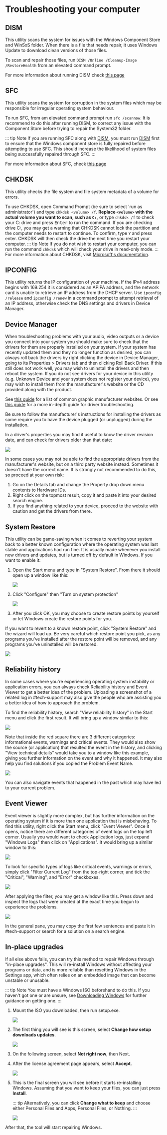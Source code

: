 # Troubleshooting your computer

## DISM

This utility scans the system for issues with the Windows Component Store and WinSxS folder. When there is a file that needs repair, it uses Windows Update to download clean versions of those files.

To scan and repair those files, run `DISM /Online /Cleanup-Image /RestoreHealth` from an elevated command prompt.

For more information about running DISM check [this page](https://support.microsoft.com/en-us/help/947821/fix-windows-update-errors-by-using-the-dism-or-system-update-readiness)

## SFC

This utility scans the system for corruption in the system files which may be responsible for irregular operating system behaviour.

To run SFC, from am elevated command prompt run `sfc /scannow`. It is recommend to do this after running DISM, to correct any issue with the Component Store before trying to repair the System32 folder.

::: tip Note
If you are running SFC along with [DISM](#dism), you must run [DISM](#dism) first to ensure that the Windows component store is fully repaired before attempting to use SFC. This should increase the likelihood of system files being successfully repaired through SFC.
:::

For more information about SFC, check [this page](https://support.microsoft.com/en-us/help/929833/use-the-system-file-checker-tool-to-repair-missing-or-corrupted-system)

## CHKDSK

This utility checks the file system and file system metadata of a volume for errors.

To use CHKDSK, open Command Prompt (be sure to select 'run as administrator') and type `chkdsk <volume> /f`.
**Replace `<volume>` with the actual volume you want to scan, such as `C:`,** or type `chkdsk /f` to check your C: drive and press <kbd>Enter</kbd> to run the command.
If you are checking drive C:, you may get a warning that CHKDSK cannot lock the partition and the computer needs to restart to continue. To confirm, type `Y` and press enter. CHKDSK will then check the drive the next time you restart your computer. 
::: tip Note
If you do not wish to restart your computer, you can run the command `chkdsk` which will check your drive in read-only mode.
:::
For more information about CHKDSK, visit [Microsoft's documentation](https://learn.microsoft.com/en-us/windows-server/administration/windows-commands/chkdsk).


## IPCONFIG

This utility returns the IP configuration of your machine. If the IPv4 address begins with 169.254 it is considered as an APIPA address, and the network card is unable to retrieve an IP address from the DHCP server. Use `ipconfig /release` and `ipconfig /renew` in a command prompt to attempt retrieval of an IP address, otherwise check the DNS settings and drivers in Device Manager.


## Device Manager

When troubleshooting problems with your audio, video outputs or a device you connect into your system you should make sure to check that the drivers for them are properly installed on your system. If your system has recently updated them and they no longer function as desired, you can always roll back the drivers by right clicking the device in Device Manager, going to its Properties > Drivers tab and then clicking Roll Back Driver. If this still does not work well, you may wish to uninstall the drivers and then reboot the system. If you do not see drivers for your device in this utility (e.g. Unknown Device and your system does not register your device), you may wish to install them from the manufacturer's website or the CD provided along with the product.

See [this guide](reinstalling-gpu-drivers#method-3-oem-website) for a list of common graphic manufacturer websites.
Or see [this guide](installing-and-updating-drivers#troubleshooting) for a more in-depth guide for driver troubleshooting.

Be sure to follow the manufacturer's instructions for installing the drivers as some require you to have the device plugged (or unplugged) during the installation.

In a driver's properties you may find it useful to know the driver revision date, and can check for drivers older than that date:

![](./img/troubleshooting/driverproperties.png)

In some cases you may not be able to find the appropriate drivers from the manufacturer's website, but on a third party website instead. Sometimes it doesn't have the correct name. It is strongly not recommended to do this, so proceed at your own risk:

1. Go on the Details tab and change the Property drop down menu contents to Hardware IDs.
2. Right click on the topmost result, copy it and paste it into your desired search engine.
3. If you find anything related to your device, proceed to the website with caution and get the drivers from there.

## System Restore

This utility can be game-saving when it comes to reverting your system back to a better known configuration where the operating system was last stable and applications had run fine. It is usually made whenever you install new drivers and updates, but is turned off by default in Windows. If you want to enable it:

1. Open the Start menu and type in "System Restore". From there it should open up a window like this:

   ![](./img/troubleshooting/systemproperties.png)

2. Click "Configure" then "Turn on system protection"

   ![](./img/troubleshooting/systemprotection.png)

3. After you click OK, you may choose to create restore points by yourself or let Windows create the restore points for you.

If you want to revert to a known restore point, click "System Restore" and the wizard will load up. Be very careful which restore point you pick, as any programs you've installed after the restore point will be removed, and any programs you've uninstalled will be restored.

![](./img/troubleshooting/systemrestore.png)

## Reliability history

In some cases where you're experiencing operating system instability or application errors, you can always check Reliability history and Event Viewer to get a better idea of the problem. Uploading a screenshot of a related log in #tech-support may also give the people who are assisting you a better idea of how to approach the problem.

To find the reliability history, search "View reliability history" in the Start menu and click the first result. It will bring up a window similar to this:

![](./img/troubleshooting/reliabilitymonitor.png)

Note that inside the red square there are 3 different categories: informational events, warnings and critical events. They would also show the source (or application) that resulted the event in the history, and clicking "View technical details" would take you to a window like this example, giving you further information on the event and why it happened. It may also help you find solutions if you copied the Problem Event Name.

![](./img/troubleshooting/problemdetails.png)

You can also navigate events that happened in the past which may have led to your current problem.

## Event Viewer

Event viewer is slightly more complex, but has further information on the operating system if it is more than one application that is misbehaving. To find this utility, right click the Start menu, click "Event Viewer". Once it opens, notice there are different categories of event logs on the top left corner. Usually you would want to check Application logs, just expand "Windows Logs" then click on "Applications". It would bring up a similar window to this:

![](./img/troubleshooting/eventlog.png)

To look for specific types of logs like critical events, warnings or errors, simply click "Filter Current Log" from the top-right corner, and tick the "Critical", "Warning", and "Error" checkboxes.

![](./img/troubleshooting/filtercurrentlog.png)

After applying the filter, you may get a window like this. Press down and inspect the logs that were created at the exact time you begun to experience the problems.

![](./img/troubleshooting/filteredeventlog.png)

In the general pane, you may copy the first few sentences and paste it in #tech-support or search for a solution on a search engine.

## In-place upgrades

If all else above fails, you can try this method to repair Windows through "in-place upgrades". This will re-install Windows without affecting your programs or data, and is more reliable than resetting Windows in the Settings app, which often relies on an embedded image that can become unstable or unusable.

::: tip Note
You must have a Windows ISO beforehand to do this. If you haven't got one or are unsure, see [Downloading Windows](downloading-windows) for further guidance on getting one.
:::

1. Mount the ISO you downloaded, then run setup.exe.

   ![](./img/troubleshooting/mountediso.png)

2. The first thing you will see is this screen, select **Change how setup downloads updates**.

   ![](./img/troubleshooting/installfirstpageiso.png)

3. On the following screen, select **Not right now**, then Next.

4. After the license agreement page appears, select **Accept**.

   ![](./img/downloading-windows/licenseterms.png)

5. This is the final screen you will see before it starts re-installing Windows. Assuming that you want to keep your files, you can just press **Install**.

   ::: tip
   Alternatively, you can click **Change what to keep** and choose either Personal Files and Apps, Personal Files, or Nothing.
   :::

   ![](./img/troubleshooting/readytoinstall.png)

After that, the tool will start repairing Windows.
